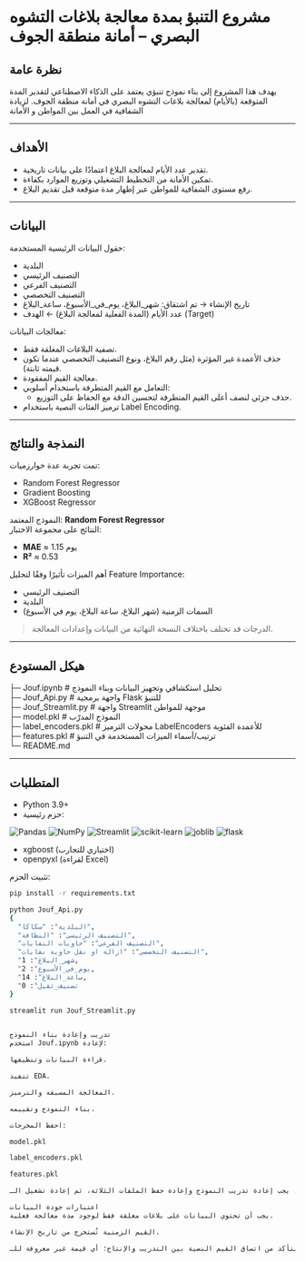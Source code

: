 # مشروع التنبؤ بمدة معالجة بلاغات التشوه البصري – أمانة منطقة الجوف

## نظرة عامة
يهدف هذا المشروع إلى بناء نموذج تنبؤي يعتمد على الذكاء الاصطناعي لتقدير المدة المتوقعة (بالأيام) لمعالجة بلاغات التشوه البصري في أمانة منطقة الجوف. لزيادة الشفافية في العمل بين المواطن و الأمانة  

---

## الأهداف
- تقدير عدد الأيام لمعالجة البلاغ اعتمادًا على بيانات تاريخية.
- تمكين الأمانة من التخطيط التشغيلي وتوزيع الموارد بكفاءة.
- رفع مستوى الشفافية للمواطن عبر إظهار مدة متوقعة قبل تقديم البلاغ.

---

## البيانات
حقول البيانات الرئيسية المستخدمة:
- البلدية
- التصنيف الرئيسي
- التصنيف الفرعي
- التصنيف التخصصي
- تاريخ الإنشاء → تم اشتقاق: شهر_البلاغ، يوم_في_الأسبوع، ساعة_البلاغ
- عدد الأيام (المدة الفعلية لمعالجة البلاغ) ← الهدف (Target)

معالجات البيانات:
- تصفية البلاغات المغلقة فقط.
- حذف الأعمدة غير المؤثرة (مثل رقم البلاغ، ونوع التصنيف التخصصي عندما تكون قيمته ثابتة).
- معالجة القيم المفقودة.
- التعامل مع القيم المتطرفة باستخدام أسلوبي:
  - حذف جزئي لنصف أعلى القيم المتطرفة لتحسين الدقة مع الحفاظ على التوزيع.
- ترميز الفئات النصية باستخدام Label Encoding.

---

## النمذجة والنتائج
تمت تجربة عدة خوارزميات:
- Random Forest Regressor
- Gradient Boosting
- XGBoost Regressor

النموذج المعتمد: **Random Forest Regressor**  
النتائج على مجموعة الاختبار:
- **MAE** ≈ 1.15 يوم
- **R²** ≈ 0.53

أهم الميزات تأثيرًا وفقًا لتحليل Feature Importance:
- التصنيف الرئيسي
- البلدية
- السمات الزمنية (شهر البلاغ، ساعة البلاغ، يوم في الأسبوع)

> الدرجات قد تختلف باختلاف النسخة النهائية من البيانات وإعدادات المعالجة.

---

## هيكل المستودع

├─ Jouf.ipynb # تحليل استكشافي وتجهيز البيانات وبناء النموذج  
├─ Jouf_Api.py # واجهة برمجية Flask للتنبؤ  
├─ Jouf_Streamlit.py # واجهة Streamlit موجهة للمواطن  
├─ model.pkl # النموذج المدرّب  
├─ label_encoders.pkl # محولات الترميز LabelEncoders للأعمدة الفئوية  
├─ features.pkl # ترتيب/أسماء الميزات المستخدمة في التنبؤ  
└─ README.md  

---

## المتطلبات
- Python 3.9+
- حزم رئيسية:

![Pandas](https://img.shields.io/badge/pandas-%23150458.svg?style=for-the-badge&logo=pandas&logoColor=white)
![NumPy](https://img.shields.io/badge/numpy-%23013243.svg?style=for-the-badge&logo=numpy&logoColor=white)
![Streamlit](https://img.shields.io/badge/Streamlit-FF4B4B?style=for-the-badge&logo=Streamlit&logoColor=white)
![scikit-learn](https://img.shields.io/badge/scikit-learn-FF4B4B?style=for-the-badge&logo=scikit-learn&logoColor=white)
![joblib](https://img.shields.io/badge/joblib-FF4B4B?style=for-the-badge&logo=joblib&logoColor=white)
![flask](https://img.shields.io/badge/flask-FF4B4B?style=for-the-badge&logo=flask&logoColor=white)

  - xgboost (اختياري للتجارب)  
  - openpyxl (لقراءة Excel)  

تثبيت الحزم:
```bash
pip install -r requirements.txt

python Jouf_Api.py
{
  "البلدية": "سكاكا",
  "التصنيف الرئيسى": "النظافة",
  "التصنيف الفرعي": "حاويات النفايات",
  "التصنيف التخصصي": "ازالة او نقل حاوية نفايات",
  "شهر_البلاغ": 1,
  "يوم_في_الأسبوع": 2,
  "ساعة_البلاغ": 14,
  "تصنيف_ثقيل": 0
}

streamlit run Jouf_Streamlit.py


تدريب وإعادة بناء النموذج
استخدم Jouf.ipynb لإعادة:

قراءة البيانات وتنظيفها.

تنفيذ EDA.

المعالجة المسبقة والترميز.

بناء النموذج وتقييمه.

احفظ المخرجات:

model.pkl

label_encoders.pkl

features.pkl

عند أي تغيير في البيانات أو ميزات الإدخال، يجب إعادة تدريب النموذج وإعادة حفظ الملفات الثلاثة، ثم إعادة تشغيل الـ API وواجهة Streamlit.

اعتبارات جودة البيانات
يجب أن تحتوي البيانات على بلاغات مغلقة فقط لوجود مدة معالجة فعلية.

القيم الزمنية تُستخرج من تاريخ الإنشاء.

التأكد من اتساق القيم النصية بين التدريب والإنتاج؛ أي قيمة غير معروفة للـ LabelEncoder ستسبب خطأ.

